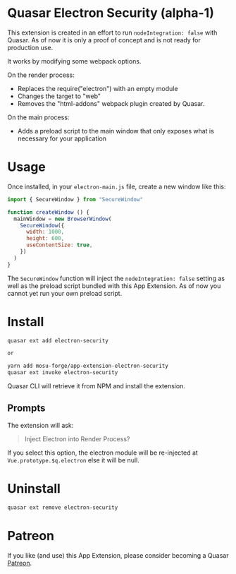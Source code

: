 Quasar Electron Security (alpha-1)
===

This extension is created in an effort to run `nodeIntegration: false` with Quasar. As of now it is only a proof of concept and is not ready for production use.

It works by modifying some webpack options.

On the render process:
- Replaces the require("electron") with an empty module
- Changes the target to "web"
- Removes the "html-addons" webpack plugin created by Quasar.

On the main process:
- Adds a preload script to the main window that only exposes what is necessary for your application

# Usage

Once installed, in your `electron-main.js` file, create a new window like this:

```javascript
import { SecureWindow } from "SecureWindow"

function createWindow () {
  mainWindow = new BrowserWindow(
    SecureWindow({
      width: 1000,
      height: 600,
      useContentSize: true,
    })
  )
}
```

The `SecureWindow` function will inject the `nodeIntegration: false` setting as well as the preload script bundled with this App Extension. As of now you cannot yet run your own preload script.


# Install
```bash
quasar ext add electron-security

or

yarn add mosu-forge/app-extension-electron-security
quasar ext invoke electron-security
```
Quasar CLI will retrieve it from NPM and install the extension.

## Prompts

The extension will ask:
> Inject Electron into Render Process?

If you select this option, the electron module will be re-injected at `Vue.prototype.$q.electron` else it will be null.

# Uninstall
```bash
quasar ext remove electron-security
```

# Patreon
If you like (and use) this App Extension, please consider becoming a Quasar [Patreon](https://www.patreon.com/quasarframework).
